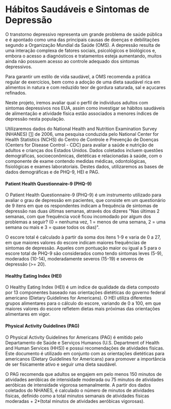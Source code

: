 # Hábitos Saudáveis e Sintomas de Depressão

O transtorno depressivo representa um grande problema de saúde pública e é apontado como uma das principais causas de doenças e debilitações segundo a Organização Mundial da Saúde (OMS). A depressão resulta de uma interação complexa de fatores sociais, psicológicos e biológicos e, embora o acesso a diagnósticos e tratamentos esteja aumentando, muitos ainda não possuem acesso ao controle adequado dos sintomas depressivos.

Para garantir um estilo de vida saudável, a OMS recomenda a prática regular de exercícios, bem como a adoção de uma dieta saudável rica em alimentos in natura e com reduzido teor de gordura saturada, sal e açucares refinados.

Neste projeto, iremos avaliar qual o perfil de indivíduos adultos com sintomas depressivos nos EUA, assim como investigar se hábitos saudáveis de alimentação e atividade física estão associados a menores índices de depressão nesta população.

Utilizaremos dados do National Health and Nutrition Examination Survey (NHANES) [[1](#1)] de 2006, uma pesquisa conduzida pelo National Center for Health Statistics (NCHS) do Centro de Controle e Prevenção de Doenças (Centers for Disease Control - CDC) para avaliar a saúde e nutrição de adultos e crianças dos Estados Unidos. Dados coletados incluem questões demográficas, socioeconômicas, dietéticas e relacionadas à saúde, com o componente de exame contendo medidas médicas, odontológicas, fisiológicas e exames laboratoriais. Destes dados, utilizaremos as bases de dados demográficas e de PHQ-9, HEI e PAG.

#### Patient Health Questionnaire-9 (PHQ-9)

O Patient Health Questionnaire-9 (PHQ-9) é um instrumento utilizado para avaliar o grau de depressão em pacientes, que consiste em um questionário de 9 itens em que os respondentes indicam a frequência de sintomas de depressão nas duas últimas semanas, através dos dizeres "Nas últimas 2 semanas, com que frequência você ficou incomodado por algum dos problemas a seguir? (0 = nenhuma vez, 1 = menos de uma semana, 2 = uma semana ou mais e 3 = quase todos os dias)".

O escore total é calculado à partir da soma dos itens 1-9 e varia de 0 a 27, em que maiores valores do escore indicam maiores frequências de sintomas de depressão. Aqueles com pontuação maior ou igual a 5 para o escore total de PHQ-9 são considerados como tendo sintomas leves (5-9), moderados (10-14), moderadamente severos (15-19) e severos de depressão (>= 20). 

#### Healthy Eating Index (HEI)

O Healthy Eating Index (HEI) é um índice de qualidade da dieta composto por 13 componentes baseado nas orientações dietéticas do governo federal americano (Dietary Guidelines for Americans). O HEI utiliza diferentes grupos alimentares para o cálculo do escore, variando de 0 a 100, em que maiores valores do escore refletem dietas mais próximas das orientações alimentares em vigor.

#### Physical Activity Guidelines (PAG)

O Physical Activity Guidelines for Americans (PAG) é emitido pelo Departamento de Saúde e Serviços Humanos (U.S. Department of Health and Human Services (HHS)) e possui recomendações de atividades físicas. Este documento é utilizado em conjunto com as orientações dietéticas para americanos (Dietary Guidelines for Americans) para promover a importância de ser fisicamente ativo e seguir uma dieta saudável.

O PAG recomenda que adultos se engajem em pelo menos 150 minutos de atividades aeróbicas de intensidade moderada ou 75 minutos de atividades aeróbicas de intensidade vigorosa semanalmente. A partir dos dados coletados do NHANES, é calculado o número de minutos de atividades físicas, definido como a total minutos semanais de atividades físicas moderadas + 2*(total minutos de atividades aeróbicas vigorosas).

